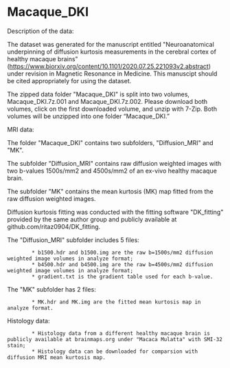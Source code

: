 # Macaque_DKI
Description of the data:

The dataset was generated for the manuscript entitled "Neuroanatomical underpinning of diffusion kurtosis measurements in the cerebral cortex of healthy macaque brains" (https://www.biorxiv.org/content/10.1101/2020.07.25.221093v2.abstract) under revision in Magnetic Resonance in Medicine. This manuscipt should be cited appropriately for using the dataset.

The zipped data folder "Macaque_DKI" is split into two volumes, Macaque_DKI.7z.001 and Macaque_DKI.7z.002. Please download both volumes, click on the first downloaded volume, and unzip with 7-Zip. Both volumes will be unzipped into one folder “Macaque_DKI.”

MRI data:

  The folder "Macaque_DKI" contains two subfolders, "Diffusion_MRI" and "MK".

  The subfolder "Diffusion_MRI" contains raw diffusion weighted images with two b-values 1500s/mm2 and 4500s/mm2 of an ex-vivo healthy macaque brain.

  The subfolder "MK" contains the mean kurtosis (MK) map fitted from the raw diffusion weighted images.

  Diffusion kurtosis fitting was conducted with the fitting software "DK_fitting" provided by the same author group and publicly available at github.com/ritaz0904/DK_fitting.

  The "Diffusion_MRI" subfolder includes 5 files:

            * b1500.hdr and b1500.img are the raw b=1500s/mm2 diffusion weighted image volumes in analyze format;
            * b4500.hdr and b4500.img are the raw b=4500s/mm2 diffusion weighted image volumes in analyze format;
            * gradient.txt is the gradient table used for each b-value.

  The "MK" subfolder has 2 files:

            * MK.hdr and MK.img are the fitted mean kurtosis map in analyze format.

Histology data:

            * Histology data from a different healthy macaque brain is publicly available at brainmaps.org under "Macaca Mulatta" with SMI-32 stain;
            * Histology data can be downloaded for comparsion with diffusion MRI mean kurtosis map.  
              

